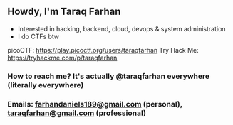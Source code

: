 ## Howdy, I'm Taraq Farhan

- Interested in hacking, backend, cloud, devops & system administration
- I do CTFs btw

picoCTF: https://play.picoctf.org/users/taraqfarhan
Try Hack Me: https://tryhackme.com/p/taraqfarhan

### How to reach me? It's actually **@taraqfarhan** everywhere (literally everywhere)
### Emails: farhandaniels189@gmail.com (personal), taraqfarhan@gmail.com (professional)
